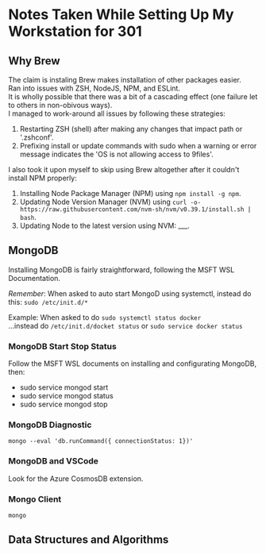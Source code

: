 # Notes Taken While Setting Up My Workstation for 301

## Why Brew

The claim is instaling Brew makes installation of other packages easier.  
Ran into issues with ZSH, NodeJS, NPM, and ESLint.  
It is wholly possible that there was a bit of a cascading effect (one failure let to others in non-obivous ways).  
I managed to work-around all issues by following these strategies:  

1. Restarting ZSH (shell) after making any changes that impact path or '.zshconf'.  
2. Prefixing install or update commands with sudo when a warning or error message indicates the 'OS is not allowing access to 9files'.  

I also took it upon myself to skip using Brew altogether after it couldn't install NPM properly:  

1. Installing Node Package Manager (NPM) using `npm install -g npm`.  
2. Updating Node Version Manager (NVM) using `curl -o- https://raw.githubusercontent.com/nvm-sh/nvm/v0.39.1/install.sh | bash`.  
3. Updating Node to the latest version using NVM: ___.  

## MongoDB

Installing MongoDB is fairly straightforward, following the MSFT WSL Documentation.

*Remember*: When asked to auto start MongoD using systemctl, instead do this: `sudo /etc/init.d/*`  

Example: When asked to do `sudo systemctl status docker`  
...instead do `/etc/init.d/docket status` or `sudo service docker status`  

### MongoDB Start Stop Status

Follow the MSFT WSL documents on installing and configurating MongoDB, then:  

- sudo service mongod start  
- sudo service mongod status  
- sudo service mongod stop  

### MongoDB Diagnostic

`mongo --eval 'db.runCommand({ connectionStatus: 1})'`  

### MongoDB and VSCode

Look for the Azure CosmosDB extension.  

### Mongo Client

`mongo`  

## Data Structures and Algorithms

